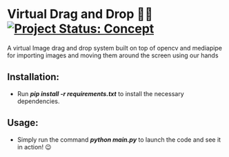 # Virtual Drag and Drop 🤞🧮 [![Project Status: Concept](https://www.repostatus.org/badges/latest/concept.svg)](https://www.repostatus.org/#concept)

A virtual Image drag and drop system built on top of opencv and mediapipe for importing images and moving them around the screen using our hands 

## Installation:
* Run ***pip install -r requirements.txt*** to install the necessary dependencies.

## Usage:
* Simply run the command ***python main.py*** to launch the code and see it in action! 😉
